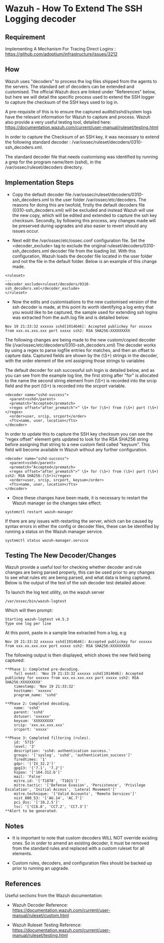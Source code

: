 # Wazuh - How To Extend The SSH Logging decoder

## Requirement

Implementing A Mechanism For Tracing Direct Logins : https://github.com/adoptium/infrastructure/issues/3212

## How

Wazuh uses "decoders" to process the log files shipped from the agents to the servers. The standard set of decoders can be extended and customised. The official Wazuh docs are linked under "References" below, but here we will detail the specific process used to extend the SSH logger to capture the checksum of the SSH keys used to log in.

A pre-requisite of this is to ensure the captured auditd/sshd/system logs have the relevant information for Wazuh to capture and process. Wazuh also provide a very useful testing tool, detailed here: https://documentation.wazuh.com/current/user-manual/ruleset/testing.html

In order to capture the Checksum of an SSH key, it was necessary to extend the following standard decoder : /var/ossec/ruleset/decoders/0310-ssh_decoders.xml.

The standard decoder file that needs customising was identified by running a grep for the program name/item (sshd), in the /var/ossec/ruleset/decoders directory.

## Implementation Steps

* Copy the default decoder file /var/ossec/ruleset/decoders/0310-ssh_decoders.xml to the user folder /var/ossec/etc/decoders. The reasons for doing this are twofold, firstly the default decoders file (0310-ssh_decoders.xml) will be excluded and instead Wazuh will use the new copy, which will be edited and extended to capture the ssh key checksum. Secondly, by following this process, any changes made will be preserved during upgrades and also easier to revert should any issues occur.

* Next edit the /var/ossec/etc/ossec.conf configuration file. Set the <decoder_exclude> tag to exclude the original ruleset/decoders/0310-ssh_decoders.xml decoder file from the loading list. With this configuration, Wazuh loads the decoder file located in the user folder and not the file in the default folder. Below is an example of this change made.

```
<ruleset>
...
<decoder_exclude>ruleset/decoders/0310-ssh_decoders.xml</decoder_exclude>
</ruleset>
```

* Now the edits and customisations to the new customised version of the ssh decoder is made, at this point its worth identifying a log entry that you would like to be captured, the sample used for extending ssh logins was extracted from the auth.log file and is detailed below:

```
Nov 19 21:33:32 xxxxxx sshd[1914646]: Accepted publickey for xxxxxx from xxx.xx.xxx.xxx port xxxxx ssh2: RSA SHA256:XXXXXXXXX
```

The following changes are being made to the new custom/copied decoder file (/var/ossec/etc/decoders/0310-ssh_decoders.xml)
The decoder works by using a regex to parse logfile entries for matches, and then an offset to capture data. Captured fields are shown by the (\S+) strings in the decoder, with the order element of the xml assigning those strings to variables

The default decoder for ssh successful ssh login is detailed below, and as you can see from the example log line, the first string after "for" is allocated to the name the second string element from (\S+) is recorded into the srcip field and the port (\S+) is recorded into the srcport variable.

```
<decoder name="sshd-success">
  <parent>sshd</parent>
  <prematch>^Accepted</prematch>
  <regex offset="after_prematch">^ \S+ for (\S+) from (\S+) port (\S+)</regex>
  <order>user, srcip, srcport</order>
  <fts>name, user, location</fts>
</decoder>
```

In order to update this to capture the SSH key checksum you can see the "regex offset" element gets updated to look for the RSA SHA256 string before assigning that string to a new custom field called "keysum". This field will become available in Wazuh without any further configuration.

```
<decoder name="sshd-success">
  <parent>sshd</parent>
  <prematch>^Accepted</prematch>
  <regex offset="after_prematch">^ \S+ for (\S+) from (\S+) port (\S+) ssh2: RSA SHA256:(\S+)</regex>
  <order>user, srcip, srcport, keysum</order>
  <fts>name, user, location</fts>
</decoder>
```

* Once these changes have been made, it is necessary to restart the Wazuh manager so the changes take effect:

```
systemctl restart wazuh-manager
```

If there are any issues with restarting the server, which can be caused by syntax errors in either the config or decoder files, these can be identified by running a status on the Wazuh manager service.

```
systemctl status wazuh-manager.service
```

## Testing The New Decoder/Changes

Wazuh provide a useful tool for checking whether decoder and rule changes are being parsed properly, this can be used prior to any changes to see what rules etc are being parsed, and what data is being captured. Below is the output of the test of the ssh decoder test detailed above:

To launch the log test utility, on the wazuh server

```
/var/ossec/bin/wazuh-logtest
```

Which will then prompt:

```
Starting wazuh-logtest v4.5.3
Type one log per line
```

At this point, paste in a sample line extracted from a log, e.g

```
Nov 19 21:33:32 xxxxxx sshd[1914646]: Accepted publickey for xxxxxx from xxx.xx.xxx.xxx port xxxxx ssh2: RSA SHA256:XXXXXXXXX
```

The following output is then displayed, which shows the new field being captured:

```
**Phase 1: Completed pre-decoding.
	full event: 'Nov 19 21:33:32 xxxxxx sshd[1914646]: Accepted publickey for xxxxxx from xxx.xx.xxx.xxx port xxxxx ssh2: RSA SHA256:XXXXXXXXX'
	timestamp: 'Nov 19 21:33:32'
	hostname: 'xxxxxx'
	program_name: 'sshd'

**Phase 2: Completed decoding.
	name: 'sshd'
	parent: 'sshd'
	dstuser: 'xxxxxx'
	keysum: 'XXXXXXXXX'
	srcip: 'xxx.xx.xxx.xxx'
	srcport: 'xxxxx'

**Phase 3: Completed filtering (rules).
	id: '5715'
	level: '3'
	description: 'sshd: authentication success.'
	groups: '['syslog', 'sshd', 'authentication_success']'
	firedtimes: '1'
	gdpr: '['IV_32.2']'
	gpg13: '['7.1', '7.2']'
	hipaa: '['164.312.b']'
	mail: 'False'
	mitre.id: '['T1078', 'T1021']'
	mitre.tactic: '['Defense Evasion', 'Persistence', 'Privilege Escalation', 'Initial Access', 'Lateral Movement']'
	mitre.technique: '['Valid Accounts', 'Remote Services']'
	nist_800_53: '['AU.14', 'AC.7']'
	pci_dss: '['10.2.5']'
	tsc: '['CC6.8', 'CC7.2', 'CC7.3']'
**Alert to be generated.
```

## Notes

* It is important to note that custom decoders WILL NOT override existing ones. So in order to amend an existing decoder, it must be removed from the standard rules and replaced with a custom ruleset for all elements.

* Custom rules, decoders, and configuration files should be backed up prior to running an upgrade.

## References

Useful sections from the Wazuh documentation:

* Wazuh Decoder Reference: https://documentation.wazuh.com/current/user-manual/ruleset/custom.html

* Wazuh Ruleset Testing Reference: https://documentation.wazuh.com/current/user-manual/ruleset/testing.html
